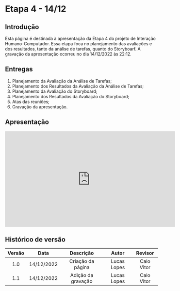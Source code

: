 # Etapa 4 - 14/12

## Introdução
Esta página é destinada à apresentação da Etapa 4 do projeto de Interação Humano-Computador. Essa etapa foca no planejamento das avaliações e dos resultados, tanto da análise de tarefas, quanto do Storyboarf. A gravação da apresentação ocorreu no dia 14/12/2022 às 22:12.

## Entregas
<ol>
    <li>Planejamento da Avaliação da Análise de Tarefas;</li>
    <li>Planejamento dos Resultados da Avaliação da Análise de Tarefas;</li>
    <li>Planejamento da Avaliação do Storyboard;</li>
    <li>Planejamento dos Resultados da Avaliação do Storyboard;</li>
    <li>Atas das reuniões;</li>
    <li>Gravação da apresentação.</li>
</ol>

## Apresentação
<iframe width="560" height="315" src="https://www.youtube.com/embed/WpEMh9Jk7nc" title="YouTube video player" frameborder="0" allow="accelerometer; autoplay; clipboard-write; encrypted-media; gyroscope; picture-in-picture" allowfullscreen></iframe>

## Histórico de versão
| Versão | Data | Descrição | Autor | Revisor |
| :----: | :--: | :-------: | :---: | :-----: |
| 1.0 | 14/12/2022 | Criação da página | Lucas Lopes | Caio Vitor |
| 1.1 | 14/12/2022 | Adição da gravação | Lucas Lopes | Caio Vitor |
